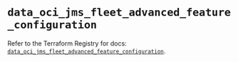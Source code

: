 # `data_oci_jms_fleet_advanced_feature_configuration`

Refer to the Terraform Registry for docs: [`data_oci_jms_fleet_advanced_feature_configuration`](https://registry.terraform.io/providers/oracle/oci/7.19.0/docs/data-sources/jms_fleet_advanced_feature_configuration).
